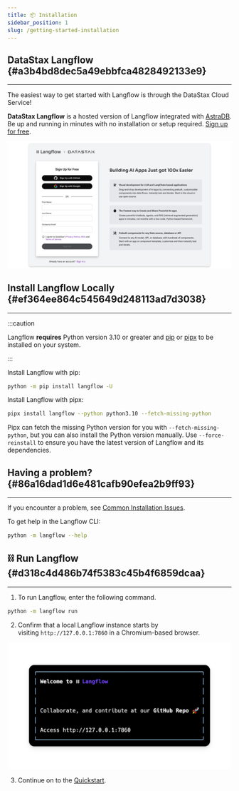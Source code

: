 ```yaml
---
title: 📦 Installation
sidebar_position: 1
slug: /getting-started-installation
---
```




## **DataStax Langflow** {#a3b4bd8dec5a49ebbfca4828492133e9}


---


The easiest way to get started with Langflow is through the DataStax Cloud Service!



**DataStax Langflow** is a hosted version of Langflow integrated with [AstraDB](https://www.datastax.com/products/datastax-astra). Be up and running in minutes with no installation or setup required. [Sign up for free](https://langflow.datastax.com/).


![](./602374500.png)


## **Install Langflow Locally** {#ef364ee864c545649d248113ad7d3038}


---


:::caution

Langflow **requires** Python version 3.10 or greater and [pip](https://pypi.org/project/pip/) or [pipx](https://pipx.pypa.io/stable/installation/) to be installed on your system.

:::




Install Langflow with pip:


```bash
python -m pip install langflow -U
```


Install Langflow with pipx:


```bash
pipx install langflow --python python3.10 --fetch-missing-python
```


Pipx can fetch the missing Python version for you with `--fetch-missing-python`, but you can also install the Python version manually. Use `--force-reinstall` to ensure you have the latest version of Langflow and its dependencies.


## Having a problem? {#86a16dad1d6e481cafb90efea2b9ff93}


---


If you encounter a problem, see [Common Installation Issues](/getting-started-common-installation-issues).


To get help in the Langflow CLI:


```bash
python -m langflow --help
```


## ⛓️ Run Langflow {#d318c4d486b74f5383c45b4f6859dcaa}


---


1. To run Langflow, enter the following command.


```bash
python -m langflow run
```


2. Confirm that a local Langflow instance starts by visiting `http://127.0.0.1:7860` in a Chromium-based browser.


![](./221680153.png)


3. Continue on to the [Quickstart](/getting-started-quickstart).

